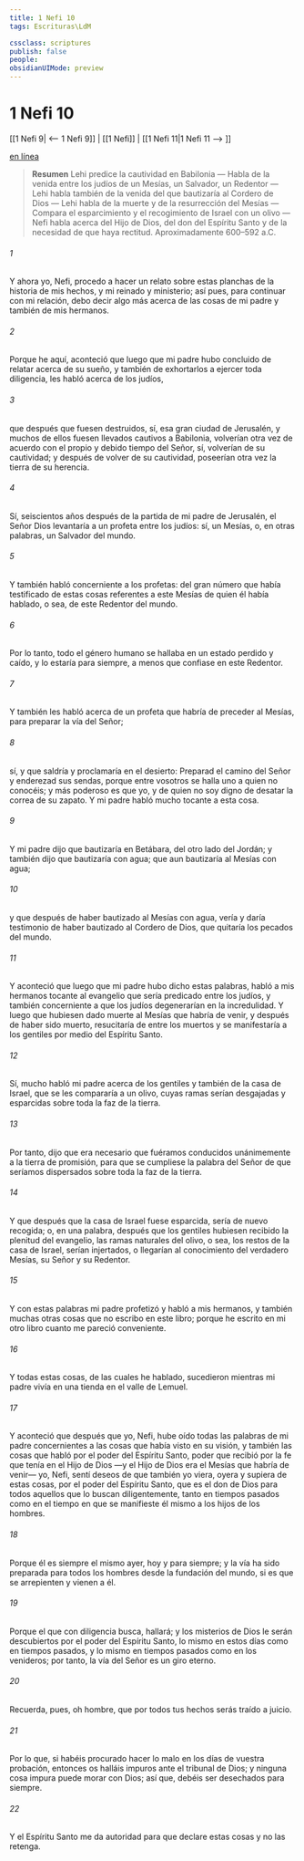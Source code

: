 ```yaml
---
title: 1 Nefi 10
tags: Escrituras\LdM

cssclass: scriptures
publish: false
people:
obsidianUIMode: preview
---
```


# 1 Nefi 10
[[1 Nefi 9| <-- 1 Nefi 9]] | [[1 Nefi]] | [[1 Nefi 11|1 Nefi 11 --> ]]

[en línea](https://churchofjesuschrist.org/study/scriptures/bofm/1-ne/10?lang=spa)

> __Resumen__
Lehi predice la cautividad en Babilonia — Habla de la venida entre los judíos de un Mesías, un Salvador, un Redentor — Lehi habla también de la venida del que bautizaría al Cordero de Dios — Lehi habla de la muerte y de la resurrección del Mesías — Compara el esparcimiento y el recogimiento de Israel con un olivo — Nefi habla acerca del Hijo de Dios, del don del Espíritu Santo y de la necesidad de que haya rectitud. Aproximadamente 600–592 a.C.

###### 1 
Y ahora yo, Nefi, procedo a hacer un relato sobre estas planchas de la historia de mis hechos, y mi reinado y ministerio; así pues, para continuar con mi relación, debo decir algo más acerca de las cosas de mi padre y también de mis hermanos.

###### 2 
Porque he aquí, aconteció que luego que mi padre hubo concluido de relatar acerca de su sueño, y también de exhortarlos a ejercer toda diligencia, les habló acerca de los judíos,

###### 3 
que después que fuesen destruidos, sí, esa gran ciudad de Jerusalén, y muchos de ellos fuesen llevados cautivos a Babilonia, volverían otra vez de acuerdo con el propio y debido tiempo del Señor, sí, volverían de su cautividad; y después de volver de su cautividad, poseerían otra vez la tierra de su herencia.

###### 4 
Sí, seiscientos años después de la partida de mi padre de Jerusalén, el Señor Dios levantaría a un profeta entre los judíos: sí, un Mesías, o, en otras palabras, un Salvador del mundo.

###### 5 
Y también habló concerniente a los profetas: del gran número que había testificado de estas cosas referentes a este Mesías de quien él había hablado, o sea, de este Redentor del mundo.

###### 6 
Por lo tanto, todo el género humano se hallaba en un estado perdido y caído, y lo estaría para siempre, a menos que confiase en este Redentor.

###### 7 
Y también les habló acerca de un profeta que habría de preceder al Mesías, para preparar la vía del Señor;

###### 8 
sí, y que saldría y proclamaría en el desierto: Preparad el camino del Señor y enderezad sus sendas, porque entre vosotros se halla uno a quien no conocéis; y más poderoso es que yo, y de quien no soy digno de desatar la correa de su zapato. Y mi padre habló mucho tocante a esta cosa.

###### 9 
Y mi padre dijo que bautizaría en Betábara, del otro lado del Jordán; y también dijo que bautizaría con agua; que aun bautizaría al Mesías con agua;

###### 10 
y que después de haber bautizado al Mesías con agua, vería y daría testimonio de haber bautizado al Cordero de Dios, que quitaría los pecados del mundo.

###### 11 
Y aconteció que luego que mi padre hubo dicho estas palabras, habló a mis hermanos tocante al evangelio que sería predicado entre los judíos, y también concerniente a que los judíos degenerarían en la incredulidad. Y luego que hubiesen dado muerte al Mesías que habría de venir, y después de haber sido muerto, resucitaría de entre los muertos y se manifestaría a los gentiles por medio del Espíritu Santo.

###### 12 
Sí, mucho habló mi padre acerca de los gentiles y también de la casa de Israel, que se les compararía a un olivo, cuyas ramas serían desgajadas y esparcidas sobre toda la faz de la tierra.

###### 13 
Por tanto, dijo que era necesario que fuéramos conducidos unánimemente a la tierra de promisión, para que se cumpliese la palabra del Señor de que seríamos dispersados sobre toda la faz de la tierra.

###### 14 
Y que después que la casa de Israel fuese esparcida, sería de nuevo recogida; o, en una palabra, después que los gentiles hubiesen recibido la plenitud del evangelio, las ramas naturales del olivo, o sea, los restos de la casa de Israel, serían injertados, o llegarían al conocimiento del verdadero Mesías, su Señor y su Redentor.

###### 15 
Y con estas palabras mi padre profetizó y habló a mis hermanos, y también muchas otras cosas que no escribo en este libro; porque he escrito en mi otro libro cuanto me pareció conveniente.

###### 16 
Y todas estas cosas, de las cuales he hablado, sucedieron mientras mi padre vivía en una tienda en el valle de Lemuel.

###### 17 
Y aconteció que después que yo, Nefi, hube oído todas las palabras de mi padre concernientes a las cosas que había visto en su visión, y también las cosas que habló por el poder del Espíritu Santo, poder que recibió por la fe que tenía en el Hijo de Dios —y el Hijo de Dios era el Mesías que habría de venir— yo, Nefi, sentí deseos de que también yo viera, oyera y supiera de estas cosas, por el poder del Espíritu Santo, que es el don de Dios para todos aquellos que lo buscan diligentemente, tanto en tiempos pasados como en el tiempo en que se manifieste él mismo a los hijos de los hombres.

###### 18 
Porque él es siempre el mismo ayer, hoy y para siempre; y la vía ha sido preparada para todos los hombres desde la fundación del mundo, si es que se arrepienten y vienen a él.

###### 19 
Porque el que con diligencia busca, hallará; y los misterios de Dios le serán descubiertos por el poder del Espíritu Santo, lo mismo en estos días como en tiempos pasados, y lo mismo en tiempos pasados como en los venideros; por tanto, la vía del Señor es un giro eterno.

###### 20 
Recuerda, pues, oh hombre, que por todos tus hechos serás traído a juicio.

###### 21 
Por lo que, si habéis procurado hacer lo malo en los días de vuestra probación, entonces os halláis impuros ante el tribunal de Dios; y ninguna cosa impura puede morar con Dios; así que, debéis ser desechados para siempre.

###### 22 
Y el Espíritu Santo me da autoridad para que declare estas cosas y no las retenga.

